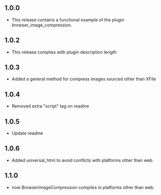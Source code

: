 ## 1.0.0

* This release contains a functional example of the plugin browser_image_compression.

## 1.0.2
* This release complies with plugin description length


## 1.0.3
* Added a general method for compress images sourced other than XFile

## 1.0.4
* Removed extra "script" tag on readme

## 1.0.5
* Update readme

## 1.0.6
* Added universal_html to avoid conflicts with platforms other than web. 

## 1.1.0
* now BrowserImageCompression compiles in platforms other than web.